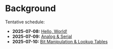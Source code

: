 # Background

Tentative schedule:

- **2025-07-08:** [Hello, World!](hello-world.md)
- **2025-07-09:** [Analog & Serial](analog-&-serial.md)
- **2025-07-10:** [Bit Manipulation & Lookup Tables](bit-manipulation-&-lookup-tables.md)
